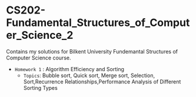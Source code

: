 # CS202-Fundamental_Structures_of_Computer_Science_2
Contains my solutions for Bilkent University Fundemantal Structures of Computer Science course.  
- `Homework 1` : Algorithm Efficiency and Sorting  
   - `Topics`:  Bubble sort, Quick sort, Merge sort, Selection, Sort,Recurrence Relationships,Performance Analysis of Different Sorting Types  

